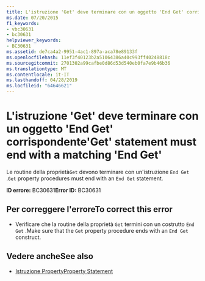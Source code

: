 ```yaml
---
title: L'istruzione 'Get' deve terminare con un oggetto 'End Get' corrispondente
ms.date: 07/20/2015
f1_keywords:
- vbc30631
- bc30631
helpviewer_keywords:
- BC30631
ms.assetid: de7ca4a2-9951-4ac1-897a-aca78e89133f
ms.openlocfilehash: 11ef3f40123b2a51064386a40c993ff40248818c
ms.sourcegitcommit: 2701302a99cafbe0d86d53d540eb0fa7e9b46b36
ms.translationtype: MT
ms.contentlocale: it-IT
ms.lasthandoff: 04/28/2019
ms.locfileid: "64646621"
---
```

# <a name="get-statement-must-end-with-a-matching-end-get"></a><span data-ttu-id="0bd3c-102">L'istruzione 'Get' deve terminare con un oggetto 'End Get' corrispondente</span><span class="sxs-lookup"><span data-stu-id="0bd3c-102">'Get' statement must end with a matching 'End Get'</span></span>
<span data-ttu-id="0bd3c-103">Le routine della proprietà`Get` devono terminare con un'istruzione `End Get` .</span><span class="sxs-lookup"><span data-stu-id="0bd3c-103">`Get` property procedures must end with an `End Get` statement.</span></span>  
  
 <span data-ttu-id="0bd3c-104">**ID errore:** BC30631</span><span class="sxs-lookup"><span data-stu-id="0bd3c-104">**Error ID:** BC30631</span></span>  
  
## <a name="to-correct-this-error"></a><span data-ttu-id="0bd3c-105">Per correggere l'errore</span><span class="sxs-lookup"><span data-stu-id="0bd3c-105">To correct this error</span></span>  
  
- <span data-ttu-id="0bd3c-106">Verificare che la routine della proprietà `Get` termini con un costrutto `End Get` .</span><span class="sxs-lookup"><span data-stu-id="0bd3c-106">Make sure that the `Get` property procedure ends with an `End Get` construct.</span></span>  
  
## <a name="see-also"></a><span data-ttu-id="0bd3c-107">Vedere anche</span><span class="sxs-lookup"><span data-stu-id="0bd3c-107">See also</span></span>

- [<span data-ttu-id="0bd3c-108">Istruzione Property</span><span class="sxs-lookup"><span data-stu-id="0bd3c-108">Property Statement</span></span>](../../visual-basic/language-reference/statements/property-statement.md)
